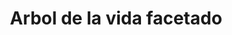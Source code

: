---
title: Arbol de la vida facetado
date: 
draft: false

# descripcion
description : Aros colgantes pasantes en plata 925.

materials: Plata 925

color: 

dimensions: Largo total 3cm. Ancho dije 1.6cm

code: 01-01-0941

type: "Aros"

categories: []

price: $3.540,00

price_eftvo: $3.005,00

# Images
# first image will be shown in the product page
images:
  # - image: "images/path_to_image"
  # La ubicacion de las imagenes es imagenes/Aros/Aros.Colgantes/01-01-0941-arbol-de-la-vida-facetado
  - image: "./images/aros/colgantes/01-01-0941-arbol-de-la-vida-facetado.jpg"
---
